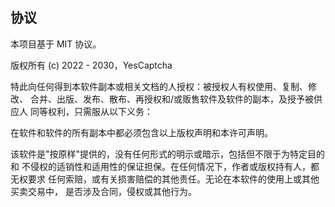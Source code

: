 ## 协议

本项目基于 MIT 协议。

版权所有 (c) 2022 - 2030，YesCaptcha

特此向任何得到本软件副本或相关文档的人授权：被授权人有权使用、复制、修改、 合并、出版、发布、散布、再授权和/或贩售软件及软件的副本，及授予被供应人 同等权利，只需服从以下义务：

在软件和软件的所有副本中都必须包含以上版权声明和本许可声明。

该软件是"按原样"提供的，没有任何形式的明示或暗示，包括但不限于为特定目的和 不侵权的适销性和适用性的保证担保。在任何情况下，作者或版权持有人，都无权要求 任何索赔，或有关损害赔偿的其他责任。无论在本软件的使用上或其他买卖交易中， 是否涉及合同，侵权或其他行为。
